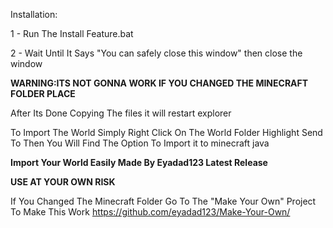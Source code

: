 Installation:

1 - Run The Install Feature.bat

2 - Wait Until It Says "You can safely close this window" then close the window

**WARNING:ITS NOT GONNA WORK IF YOU CHANGED THE MINECRAFT FOLDER PLACE**
 
 
 
 
 
 
After Its Done Copying The files it will restart explorer 

To Import The World Simply Right Click On The World Folder Highlight Send To Then You Will Find The Option To Import it to minecraft java







        
**Import Your World Easily Made By Eyadad123 Latest Release**

**USE AT YOUR OWN RISK**








If You Changed The Minecraft Folder Go To The "Make Your Own" Project To Make This Work https://github.com/eyadad123/Make-Your-Own/
